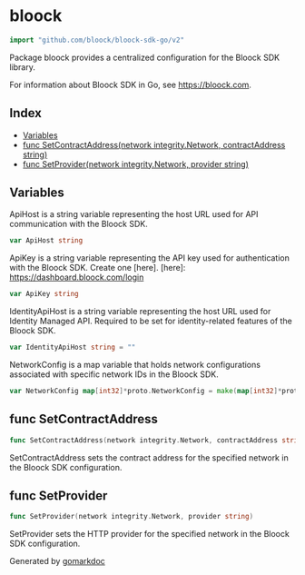 <!-- Code generated by gomarkdoc. DO NOT EDIT -->

# bloock

```go
import "github.com/bloock/bloock-sdk-go/v2"
```

Package bloock provides a centralized configuration for the Bloock SDK library.

For information about Bloock SDK in Go, see https://bloock.com.

## Index

- [Variables](#variables)
- [func SetContractAddress\(network integrity.Network, contractAddress string\)](#SetContractAddress)
- [func SetProvider\(network integrity.Network, provider string\)](#SetProvider)


## Variables

<a name="ApiHost"></a>ApiHost is a string variable representing the host URL used for API communication with the Bloock SDK.

```go
var ApiHost string
```

<a name="ApiKey"></a>ApiKey is a string variable representing the API key used for authentication with the Bloock SDK. Create one \[here\]. \[here\]: https://dashboard.bloock.com/login

```go
var ApiKey string
```

<a name="IdentityApiHost"></a>IdentityApiHost is a string variable representing the host URL used for Identity Managed API. Required to be set for identity\-related features of the Bloock SDK.

```go
var IdentityApiHost string = ""
```

<a name="NetworkConfig"></a>NetworkConfig is a map variable that holds network configurations associated with specific network IDs in the Bloock SDK.

```go
var NetworkConfig map[int32]*proto.NetworkConfig = make(map[int32]*proto.NetworkConfig)
```

<a name="SetContractAddress"></a>
## func SetContractAddress

```go
func SetContractAddress(network integrity.Network, contractAddress string)
```

SetContractAddress sets the contract address for the specified network in the Bloock SDK configuration.

<a name="SetProvider"></a>
## func SetProvider

```go
func SetProvider(network integrity.Network, provider string)
```

SetProvider sets the HTTP provider for the specified network in the Bloock SDK configuration.

Generated by [gomarkdoc](https://github.com/princjef/gomarkdoc)
